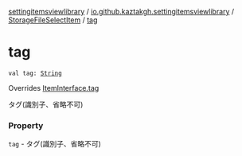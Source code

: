 [settingitemsviewlibrary](../../index.md) / [io.github.kaztakgh.settingitemsviewlibrary](../index.md) / [StorageFileSelectItem](index.md) / [tag](./tag.md)

# tag

`val tag: `[`String`](https://kotlinlang.org/api/latest/jvm/stdlib/kotlin/-string/index.html)

Overrides [ItemInterface.tag](../-item-interface/tag.md)

タグ(識別子、省略不可)

### Property

`tag` - タグ(識別子、省略不可)